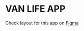 # VAN LIFE APP


Check layout for this app on [Figma](https://www.figma.com/file/igDA2NiMDhoaIIAqm5EnTq/%23VanLife?type=design&node-id=0-1&t=1fe5x1Af70CFpQQX-0)